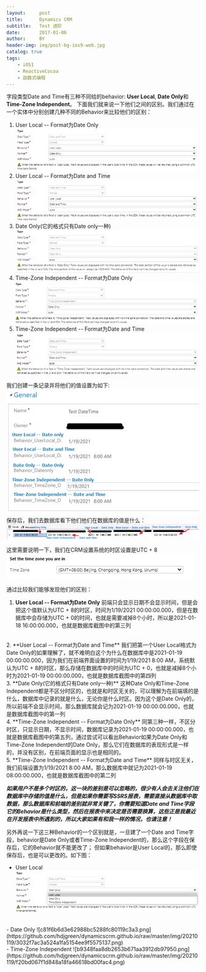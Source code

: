 ```yaml
---
layout:     post
title:      Dynamics CRM
subtitle:   Test 进阶
date:       2017-01-06
author:     BY
header-img: img/post-bg-ios9-web.jpg
catalog: true
tags:
    - iOS1
    - ReactiveCocoa
    - 函数式编程
---
```


字段类型Date and Time有三种不同给的behavior: **User Local**, **Date Only**和**Time-Zone Independent**。
下面我们就来说一下他们之间的区别。我们通过在一个实体中分别创建几种不同的Behavior来比较他们的区别：
1. User Local -- Format为Date Only
![User Local-Date Only](https://github.com/hdjgreen/dynamicscrm.github.io/raw/master/img/20210119/0751b2a21b334c9e85f4a2636875b74a.png)
2. User Local -- Format为Date and Time
![User Local-Date and Time](https://raw.githubusercontent.com/hdjgreen/dynamicscrm.github.io/master/img/20210119/91b9a2ebb4484ab8a9f9a9dfd655c1a0.png)
3. Date Only(它的格式只有Date only一种)
![Date Only](https://raw.githubusercontent.com/hdjgreen/dynamicscrm.github.io/master/img/20210119/c90293608dc148d68bdf3a5b6d4ea03b.png)
4. Time-Zone Independent -- Format为Date Only
![Time-Zone Independent-Date Only](https://raw.githubusercontent.com/hdjgreen/dynamicscrm.github.io/master/img/20210119/1e2eb55b754c4a1fa97081c81899e42b.png)
5. Time-Zone Independent -- Format为Date and Time
![Time-Zone Independent-Date and Time](https://raw.githubusercontent.com/hdjgreen/dynamicscrm.github.io/master/img/20210119/3c70c2a4f75d438fa45435a86a675fb4.png)

我们创建一条记录并将他们的值设置为如下:
![b7a905bff9d2a7b65042453197ca14f0.png](https://github.com/hdjgreen/dynamicscrm.github.io/raw/master/img/20210119/4f5059ccd44947cbaba61f477a8d7f7c.png)
保存后，我们去数据库看下他们他们在数据库的值是什么：
![740c49d269094b17639cba26768d47ff.png](https://github.com/hdjgreen/dynamicscrm.github.io/raw/master/img/20210119/2ea919056e5049abad3df39c2eef215c.png)

这里需要说明一下，我们在CRM设置系统的时区设置是UTC + 8
![51eb9dd3c34eb1ab5d61e5432e03bb12.png](https://github.com/hdjgreen/dynamicscrm.github.io/raw/master/img/20210119/29ed1de3f1fa4f5b9145f1c6d5892b93.png)

通过比较我们能够发现他们的区别：
1. **User Local -- Format为Date Only**
前端只会显示日期不会显示时间，但是会把这个值默认为UTC + 8的时区，时间为1/19/2021 00:00:00.000，但是在数据库中会存储为UTC + 0的时间，也就是需要减掉8个小时，所以是2021-01-18 16:00:00.000，也就是数据库截图中的第三列
<br>
2. **User Local -- Format为Date and Time**
我们把第一个User Local格式为Date Only的如果理解了，就不难明白这个为什么在数据库中是2021-01-19 00:00:00.000，因为我们在前端界面设置的时间为1/19/2021 8:00 AM，系统默认为UTC + 8的时区，那么存储在数据库中的时间为UTC + 0，也就是减掉8个小时为2021-01-19 00:00:00.000，也就是数据库截图中的第四列
<br>
3. **Date Only(它的格式只有Date only一种)**
这种Date Only和Time-Zone Independent都是不区分时区的，也就是和时区无关的，可以理解为在前端填的是什么，数据库中记录的就是什么，无论你是什么时区。因为这个是Date Only的，所以前端不会显示时间，那么数据库就会记为2021-01-19 00:00:00.000，也就是数据库截图中的第一列
<br>
4. **Time-Zone Independent -- Format为Date Only**
同第三种一样，不区分时区，只显示日期，不显示时间，数据库记录为2021-01-19 00:00:00.000，也就是数据库截图中的第五列，通过尝试可以看出Behavior如果为Date Only和Time-Zone Independent的Date Only，那么它们在数据库的表现形式是一样的，并没有区别，在前端页面的显示也是相同的。
<br>
5. **Time-Zone Independent -- Format为Date and Time**
同样与时区无关，我们前端设置为1/19/2021 8:00 AM，那么数据库中就记为2021-01-19 08:00:00.000，也就是数据库截图中的第二列

***如果用户不是多个时区的，这一块的差别是可以忽略的，很少有人会去关注他们在数据库中存储的值是什么，但是如果你需要写SSRS报表，需要直接从数据库中取数据，那么数据库和前端的差别就非常关键了，你需要知道Date and Time字段它的Behavior是什么类型，然后在报表中来决定是否需要换算，这些正是我最近在开发报表中所遇到的，所以大家如果有和我一样的情况，也请注意！***
<br>

另外再说一下这三种Behavior的一个区别就是，一旦建了一个Date and Time字段，behavior是Date Only或者Time-Zone Independent的，那么这个字段在保存后，它的Behavior就不能更改了；
但如果behavior是User Local的，那么即使保存后，也是可以更改的。如下图：
- User Local
![fcea92e96749591488c38a6415cd3977.png](https://github.com/hdjgreen/dynamicscrm.github.io/raw/master/img/20210119/79009aac3d954b558b606cf07a2423d8.png) 
<br>
- Date Only
![c81f6b6d3e62988bc5288fc80119c3a3.png](https://github.com/hdjgreen/dynamicscrm.github.io/raw/master/img/20210119/3032f7ac3a524a1fa5154ee9f5575137.png)
<br>
- Time-Zone Independent
![b9348faa8db2653b671aa3912db97950.png](https://github.com/hdjgreen/dynamicscrm.github.io/raw/master/img/20210119/f20bd067f1d848a18fa46618bd00fac4.png)

